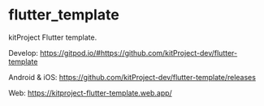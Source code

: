 # flutter_template

kitProject Flutter template.

Develop: https://gitpod.io/#https://github.com/kitProject-dev/flutter-template

Android & iOS: https://github.com/kitProject-dev/flutter-template/releases

Web: https://kitproject-flutter-template.web.app/

